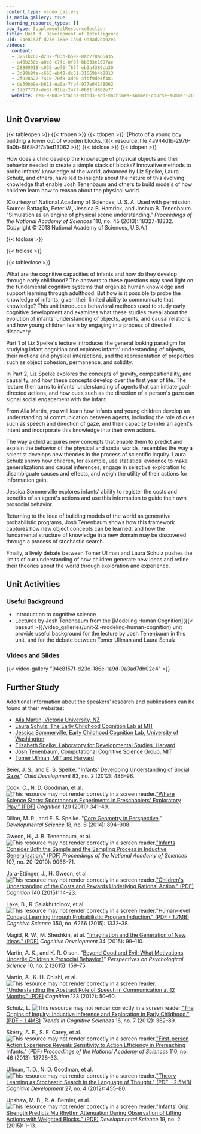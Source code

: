 ```yaml
---
content_type: video_gallery
is_media_gallery: true
learning_resource_types: []
ocw_type: SupplementalResourceSection
title: Unit 3. Development of Intelligence
uid: 94e8157f-d23e-186e-1a9d-9a3ad7db02e4
videos:
  content:
  - 3261bc60-d237-f03b-b592-8ac278a66435
  - a46b230b-a0c8-c7fc-0f8f-bb833e1097ae
  - 28809918-c035-aef0-f87f-eb3a4380cb30
  - 3d98b8fe-c665-ebf8-dc51-31669b4b8813
  - 2f928a27-7410-70f8-add0-4fbf9de3f481
  - de39bb9a-b811-ea0a-7fb4-977e64148062
  - 176777f7-de37-91be-247f-0681fd802e77
  website: res-9-003-brains-minds-and-machines-summer-course-summer-2015
---
```


Unit Overview
-------------

{{< tableopen >}}
{{< tropen >}}
{{< tdopen >}}
![Photo of a young boy building a tower out of wooden blocks.]({{< resource_file 4a944d1b-2976-6a0b-6f68-2f7a1ed13062 >}})
{{< tdclose >}}
{{< tdopen >}}


How does a child develop the knowledge of physical objects and their behavior needed to create a simple stack of blocks? Innovative methods to probe infants' knowledge of the world, advanced by Liz Spelke, Laura Schulz, and others, have led to insights about the nature of this evolving knowledge that enable Josh Tenenbaum and others to build models of how children learn how to reason about the physical world.

(Courtesy of National Academy of Sciences, U. S. A. Used with permission. Source: Battaglia, Peter W., Jessica B. Hamrick, and Joshua B. Tenenbaum. "Simulation as an engine of physical scene understanding." _Proceedings of the National Academy of Sciences_ 110, no. 45 (2013): 18327-18332. Copyright © 2013 National Academy of Sciences, U.S.A.)


{{< tdclose >}}

{{< trclose >}}

{{< tableclose >}}

What are the cognitive capacities of infants and how do they develop through early childhood? The answers to these questions may shed light on the fundamental cognitive systems that organize human knowledge and support learning through adulthood. But how is it possible to probe the knowledge of infants, given their limited ability to communicate that knowledge? This unit introduces behavioral methods used to study early cognitive development and examines what these studies reveal about the evolution of infants' understanding of objects, agents, and causal relations, and how young children learn by engaging in a process of directed discovery.

Part 1 of Liz Spelke's lecture introduces the general looking paradigm for studying infant cognition and explores infants' understanding of objects, their motions and physical interactions, and the representation of properties such as object cohesion, permanence, and solidity.

In Part 2, Liz Spelke explores the concepts of gravity, compositionality, and causality, and how these concepts develop over the first year of life. The lecture then turns to infants' understanding of agents that can initiate goal-directed actions, and how cues such as the direction of a person's gaze can signal social engagement with the infant.

From Alia Martin, you will learn how infants and young children develop an understanding of communication between agents, including the role of cues such as speech and direction of gaze, and their capacity to infer an agent's intent and incorporate this knowledge into their own actions.

The way a child acquires new concepts that enable them to predict and explain the behavior of the physical and social worlds, resembles the way a scientist develops new theories in the process of scientific inquiry. Laura Schulz shows how children, for example, use statistical evidence to make generalizations and causal inferences, engage in selective exploration to disambiguate causes and effects, and weigh the utility of their actions for information gain.

Jessica Sommerville explores infants' ability to register the costs and benefits of an agent's actions and use this information to guide their own prosocial behavior.

Returning to the idea of building models of the world as generative probabilistic programs, Josh Tenenbaum shows how this framework captures how new object concepts can be learned, and how the fundamental structure of knowledge in a new domain may be discovered through a process of stochastic search.

Finally, a lively debate between Tomer Ullman and Laura Schulz pushes the limits of our understanding of how children generate new ideas and refine their theories about the world through exploration and experience.

Unit Activities
---------------

### Useful Background

*   Introduction to cognitive science
*   Lectures by Josh Tenenbaum from the [Modeling Human Cognition]({{< baseurl >}}/video_galleries/unit-2.-modeling-human-cognition) unit provide useful background for the lecture by Josh Tenenbaum in this unit, and for the debate between Tomer Ullman and Laura Schulz

### Videos and Slides

{{< video-gallery "94e8157f-d23e-186e-1a9d-9a3ad7db02e4" >}}


Further Study
-------------

Additional information about the speakers' research and publications can be found at their websites:

*   [Alia Martin, Victoria University, NZ](http://www.victoria.ac.nz/psyc/about/staff/alia-martin )
*   [Laura Schulz, The Early Childhood Cognition Lab at MIT](http://eccl.mit.edu/)
*   [Jessica Sommerville, Early Childhood Cognition Lab, University of Washington](https://www.psych.utoronto.ca/people/directories/all-faculty/jessica-sommerville)
*   [Elizabeth Spelke, Laboratory for Developmental Studies, Harvard](https://software.rc.fas.harvard.edu/lds/research/spelke/elizabeth-spelke/)
*   [Josh Tenenbaum, Computational Cognitive Science Group, MIT](http://cocosci.mit.edu/)
*   [Tomer Ullman, MIT and Harvard](http://www.mit.edu/~tomeru/)

Beier, J. S., and E. S. Spelke. "[Infants' Developing Understanding of Social Gaze.](https://doi.org/10.1111/j.1467-8624.2011.01702.x)" _Child Development_ 83, no. 2 (2012): 486–96.

Cook, C., N. D. Goodman, et al. ![This resource may not render correctly in a screen reader.](/images/inacessible.gif)["Where Science Starts: Spontaneous Experiments in Preschoolers' Exploratory Play." (PDF)](https://pubmed.ncbi.nlm.nih.gov/21561605/) _Cognition_ 120 (2011): 341–49.

Dillon, M. R., and E. S. Spelke. "[Core Geometry in Perspective.](https://doi.org/10.1111/desc.12266)" _Developmental Science_ 18, no. 6 (2014): 894–908.

Gweon, H., J. B. Tenenbaum, et al. ![This resource may not render correctly in a screen reader.](/images/inacessible.gif)["Infants Consider Both the Sample and the Sampling Process in Inductive Generalization." (PDF)](https://www.pnas.org/content/107/20/9066) _Proceedings of the National Academy of Sciences_ 107, no. 20 (2010): 9066–71.

Jara-Ettinger, J., H. Gweon, et al. ![This resource may not render correctly in a screen reader.](/images/inacessible.gif)["Children's Understanding of the Costs and Rewards Underlying Rational Action." (PDF)](https://pubmed.ncbi.nlm.nih.gov/25867996/) _Cognition_ 140 (2015): 14–23.

Lake, B., R. Salakhutdinov, et al. ![This resource may not render correctly in a screen reader.](/images/inacessible.gif)["Human-level Concept Learning through Probabilistic Program Induction." (PDF - 1.7MB)](http://www.cs.toronto.edu/~rsalakhu/papers/LakeEtAl2015Science.pdf) _Cognitive Science_ 350, no. 6266 (2015): 1332–38.

Magid, R. W., M. Sheshkin, et al. ["Imagination and the Generation of New Ideas." (PDF)](https://www.sciencedirect.com/science/article/abs/pii/S0885201414000744) _Cognitive Development_ 34 (2015): 99–110.

Martin, A. K., and K. R. Olson. "[Beyond Good and Evil: What Motivations Underlie Children's Prosocial Behavior?](http://dx.doi.org/10.1177/1745691615568998)" _Perspectives on Psychological Science_ 10, no. 2 (2015): 159–75.

Martin, A., K. H. Onishi, et al. ![This resource may not render correctly in a screen reader.](/images/inacessible.gif)["Understanding the Abstract Role of Speech in Communication at 12 Months." (PDF)](https://www.academia.edu/3220656/Understanding_the_abstract_role_of_speech_in_communication_at_12_months) _Cognition_ 123 (2012): 50–60.

Schulz, L. ![This resource may not render correctly in a screen reader.](/images/inacessible.gif)["The Origins of Inquiry: Inductive Inference and Exploration in Early Childhood." (PDF - 1.4MB)](https://www.sciencedirect.com/science/article/pii/S1364661312001301) _Trends in Cognitive Sciences_ 16, no. 7 (2012): 382–89.

Skerry, A. E., S. E. Carey, et al. ![This resource may not render correctly in a screen reader.](/images/inacessible.gif)["First-person Action Experience Reveals Sensitivity to Action Efficiency in Prereaching Infants." (PDF)](http://www.pnas.org/content/pnas/110/46/18728.full.pdf) _Proceedings of the National Academy of Sciences_ 110, no. 46 (2013): 18728–33.

Ullman, T. D., N. D. Goodman, et al. ![This resource may not render correctly in a screen reader.](/images/inacessible.gif)["Theory Learning as Stochastic Search in the Language of Thought." (PDF - 2.5MB)](http://web.mit.edu/tomeru/www/papers/tlss-final.pdf) _Cognitive Development_ 27, no. 4 (2012): 455–80.

Upshaw, M. B., R. A. Bernier, et al. ![This resource may not render correctly in a screen reader.](/images/inacessible.gif)["Infants' Grip Strength Predicts Mu Rhythm Attenuation During Observation of Lifting Actions with Weighted Blocks." (PDF)](https://www.ncbi.nlm.nih.gov/pubmed/25939632) _Developmental Science_ 19, no. 2 (2015): 1–13.